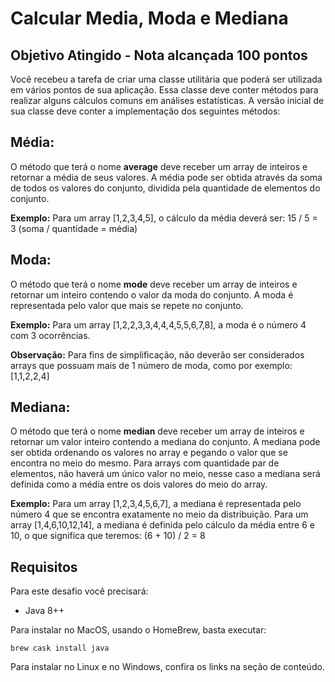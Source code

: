 # Calcular Media, Moda e Mediana

## Objetivo Atingido - Nota alcançada 100 pontos

Você recebeu a tarefa de criar uma classe utilitária que poderá ser utilizada em vários pontos de sua aplicação. Essa classe deve conter métodos para realizar alguns cálculos comuns em análises estatísticas.
A versão inicial de sua classe deve conter a implementação dos seguintes métodos:

## Média:
O método que terá o nome **average** deve receber um array de inteiros e retornar a média de seus valores. A média pode ser obtida através da soma de todos os valores do conjunto, dividida pela quantidade de elementos do conjunto.

**Exemplo:**
Para um array [1,2,3,4,5], o cálculo da média deverá ser:  15 / 5 = 3 (soma / quantidade = média)

## Moda:
O método que terá o nome **mode** deve receber um array de inteiros e retornar um inteiro contendo o valor da moda do conjunto. A moda é representada pelo valor que mais se repete no conjunto.

**Exemplo:**
Para um array [1,2,2,3,3,4,4,4,5,5,6,7,8], a moda é o número 4 com 3 ocorrências.

**Observação:**
Para fins de simplificação, não deverão ser considerados arrays que possuam mais de 1 número de moda, como por exemplo: [1,1,2,2,4] 

## Mediana:
O método que terá o nome **median** deve receber um array de inteiros e retornar um valor inteiro contendo a mediana do conjunto. A mediana pode ser obtida ordenando os valores no array e pegando o valor que se encontra no meio do mesmo.
Para arrays com quantidade par de elementos, não haverá um único valor no meio, nesse caso a mediana será definida como a média entre os dois valores do meio do array.

**Exemplo:**
Para um array [1,2,3,4,5,6,7], a mediana é representada pelo número 4 que se encontra exatamente no meio da distribuição.
Para um array [1,4,6,10,12,14], a mediana é definida pelo cálculo da média entre 6 e 10, o que significa que teremos: (6 + 10) / 2 = 8

## Requisitos
Para este desafio você precisará:

- Java 8++

Para instalar no MacOS, usando o HomeBrew, basta executar:

    brew cask install java

Para instalar no Linux e no Windows, confira os links na seção de conteúdo.